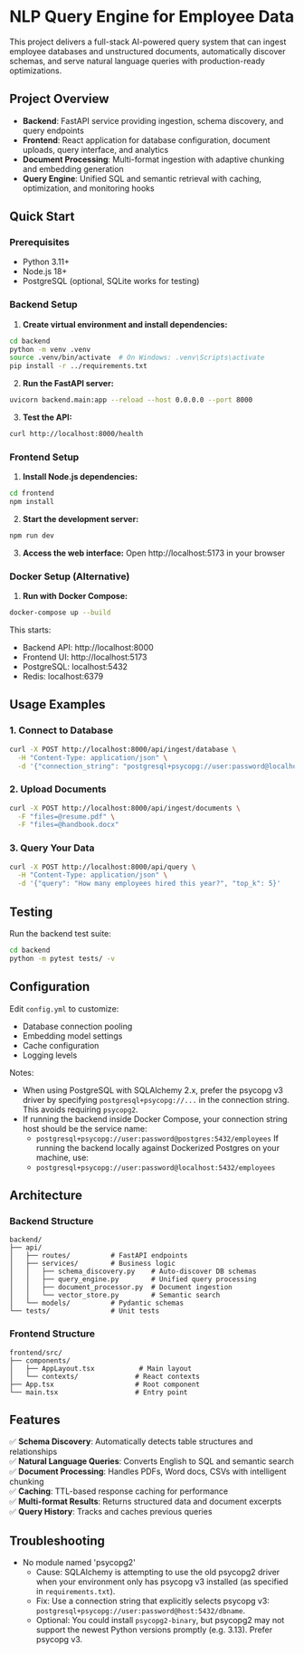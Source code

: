 # NLP Query Engine for Employee Data

This project delivers a full-stack AI-powered query system that can ingest employee databases and unstructured documents, automatically discover schemas, and serve natural language queries with production-ready optimizations.

## Project Overview

- **Backend**: FastAPI service providing ingestion, schema discovery, and query endpoints
- **Frontend**: React application for database configuration, document uploads, query interface, and analytics
- **Document Processing**: Multi-format ingestion with adaptive chunking and embedding generation
- **Query Engine**: Unified SQL and semantic retrieval with caching, optimization, and monitoring hooks

## Quick Start

### Prerequisites

- Python 3.11+ 
- Node.js 18+
- PostgreSQL (optional, SQLite works for testing)

### Backend Setup

1. **Create virtual environment and install dependencies:**
```bash
cd backend
python -m venv .venv
source .venv/bin/activate  # On Windows: .venv\Scripts\activate
pip install -r ../requirements.txt
```

2. **Run the FastAPI server:**
```bash
uvicorn backend.main:app --reload --host 0.0.0.0 --port 8000
```

3. **Test the API:**
```bash
curl http://localhost:8000/health
```

### Frontend Setup

1. **Install Node.js dependencies:**
```bash
cd frontend
npm install
```

2. **Start the development server:**
```bash
npm run dev
```

3. **Access the web interface:**
Open http://localhost:5173 in your browser

### Docker Setup (Alternative)

1. **Run with Docker Compose:**
```bash
docker-compose up --build
```

This starts:
- Backend API: http://localhost:8000
- Frontend UI: http://localhost:5173
- PostgreSQL: localhost:5432
- Redis: localhost:6379

## Usage Examples

### 1. Connect to Database

```bash
curl -X POST http://localhost:8000/api/ingest/database \
  -H "Content-Type: application/json" \
  -d '{"connection_string": "postgresql+psycopg://user:password@localhost:5432/employees"}'
```

### 2. Upload Documents

```bash
curl -X POST http://localhost:8000/api/ingest/documents \
  -F "files=@resume.pdf" \
  -F "files=@handbook.docx"
```

### 3. Query Your Data

```bash
curl -X POST http://localhost:8000/api/query \
  -H "Content-Type: application/json" \
  -d '{"query": "How many employees hired this year?", "top_k": 5}'
```

## Testing

Run the backend test suite:

```bash
cd backend
python -m pytest tests/ -v
```

## Configuration

Edit `config.yml` to customize:

- Database connection pooling
- Embedding model settings
- Cache configuration
- Logging levels

Notes:

- When using PostgreSQL with SQLAlchemy 2.x, prefer the psycopg v3 driver by specifying `postgresql+psycopg://...` in the connection string. This avoids requiring `psycopg2`.
- If running the backend inside Docker Compose, your connection string host should be the service name:
  - `postgresql+psycopg://user:password@postgres:5432/employees`
  If running the backend locally against Dockerized Postgres on your machine, use:
  - `postgresql+psycopg://user:password@localhost:5432/employees`

## Architecture

### Backend Structure

```text
backend/
├── api/
│   ├── routes/          # FastAPI endpoints
│   ├── services/        # Business logic
│   │   ├── schema_discovery.py    # Auto-discover DB schemas
│   │   ├── query_engine.py        # Unified query processing
│   │   ├── document_processor.py  # Document ingestion
│   │   └── vector_store.py        # Semantic search
│   └── models/          # Pydantic schemas
└── tests/               # Unit tests
```

### Frontend Structure

```text
frontend/src/
├── components/
│   ├── AppLayout.tsx           # Main layout
│   └── contexts/              # React contexts
├── App.tsx                    # Root component
└── main.tsx                   # Entry point
```

## Features

✅ **Schema Discovery**: Automatically detects table structures and relationships  
✅ **Natural Language Queries**: Converts English to SQL and semantic search  
✅ **Document Processing**: Handles PDFs, Word docs, CSVs with intelligent chunking  
✅ **Caching**: TTL-based response caching for performance  
✅ **Multi-format Results**: Returns structured data and document excerpts  
✅ **Query History**: Tracks and caches previous queries  

## Troubleshooting

- No module named 'psycopg2'
  - Cause: SQLAlchemy is attempting to use the old psycopg2 driver when your environment only has psycopg v3 installed (as specified in `requirements.txt`).
  - Fix: Use a connection string that explicitly selects psycopg v3: `postgresql+psycopg://user:password@host:5432/dbname`.
  - Optional: You could install `psycopg2-binary`, but psycopg2 may not support the newest Python versions promptly (e.g. 3.13). Prefer psycopg v3.


